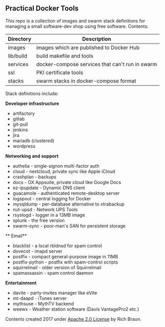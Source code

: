 ## Practical Docker Tools

This repo is a collection of images and swarm stack definitions for
managing a small software-dev shop using free software. Contents:

| Directory | Description |
| --------- | ----------- |
| images | images which are published to Docker Hub |
| lib/build | build makefile and tools |
| services | docker-compose services that can't run in swarm |
| ssl | PKI certificate tools |
| stacks | swarm stacks in docker-compose format |

Stack definitions include:

**Developer infrastructure**
* artifactory
* gitlab
* git-pull
* jenkins
* jira
* mariadb (clustered)
* wordpress

**Networking and support**
* authelia - single-signon multi-factor auth
* cloud - nextcloud, private sync like Apple iCloud
* crashplan - backups
* docs - OX Appsuite, private cloud like Google Docs
* ez-ipupdate - Dynamic DNS client
* guacamole - authenticated remote-desktop server
* logspout - central logging for Docker
* mysqldump - per-database alternative to xtrabackup
* nut-upsd - Network UPS Tools
* rsyslogd - logger in a 13MB image
* splunk - the free version
* swarm-sync - poor-man's SAN for persistent storage

** Email**
* blacklist - a local rbldnsd for spam control
* dovecot - imapd server
* postfix - compact general-purpose image in 11MB
* postfix-python - postfix with spam-control scripts
* squirrelmail - older version of Squirrelmail
* spamassassin - spam control daemon

**Entertainment**
* davite - party-invites manager like eVite
* mt-daapd - iTunes server
* mythsuse - MythTV backend
* weewx - Weather station software (Davis VantagePro2 etc.)

Contents created 2017 under [Apache 2.0 License](https://www.apache.org/licenses/LICENSE-2.0) by Rich Braun.
